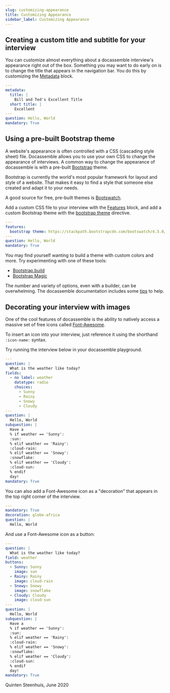 ```yaml
---
slug: customizing-appearance
title: Customizing Appearance
sidebar_label: Customizing Appearance
---
```


## Creating a custom title and subtitle for your interview

You can customize almost everything about a docassemble interview's
appearance right out of the box. Something you may want to do early on
is to change the title that appears in the navigation bar. You do this
by customizing the [Metadata](https://docassemble.org/docs/initial.html#metadata)
block.

```yaml
---
metadata:
  title: |
    Bill and Ted's Excellent Title
  short title: |
    Excellent  
---
question: Hello, World
mandatory: True
```

## Using a pre-built Bootstrap theme

A website's appearance is often controlled with a CSS (cascading style sheet)
file. Docassemble allows you to use your own CSS to change the appearance of
interviews. A common way to change the appearance of docassemble is with a
pre-built [Bootstrap](https://getbootstrap.com/) theme.

Bootstrap is currently the world's most popular framework for layout and style
of a website. That makes it easy to find a style that someone else created and
adapt it to your needs.

A good source for free, pre-built themes is [Bootswatch](https://www.bootstrapcdn.com/bootswatch/).

Add a custom CSS file to your interview with the
[Features](https://docassemble.org/docs/initial.html#javascript) block, and add
a custom Bootstrap theme with the [bootstrap
theme](https://docassemble.org/docs/initial.html#bootstrap%20theme) directive.

```yaml
---
features:
  bootstrap theme: https://stackpath.bootstrapcdn.com/bootswatch/4.5.0/cerulean/bootstrap.min.css
---
question: Hello, World
mandatory: True
```

You may find yourself wanting to build a theme with custom colors and more. Try experimenting
with one of these tools:

* [Bootstrap.build](https://bootstrap.build/)
* [Bootstrap Magic](https://pikock.github.io/bootstrap-magic/)

The number and variety of options, even with a builder, can be overwhelming. The
docassemble documentation includes some
[tips](https://docassemble.org/docs/config.html#bootstrap%20theme) to help.

## Decorating your interview with images

One of the cool features of docassemble is the ability to natively
access a massive set of free icons called [Font-Awesome](https://fontawesome.com/icons?d=gallery&m=free).

To insert an icon into your interview, just reference it using the shorthand
`:icon-name:` syntax.

Try running the interview below in your docassemble playground.

```yaml
---
question: |
  What is the weather like today?
fields:
  - no label: weather
    datatype: radio
    choices:
      - Sunny
      - Rainy
      - Snowy
      - Cloudy
---
question: |
  Hello, World
subquestion: |
  Have a 
  % if weather == 'Sunny':
  :sun:
  % elif weather == 'Rainy':
  :cloud-rain:
  % elif weather == 'Snowy':
  :snowflake:
  % elif weather == 'Cloudy':
  :cloud-sun:
  % endif
  day!
mandatory: True
```

You can also add a Font-Awesome icon as a "decoration" that appears in the 
top right corner of the interview.

```yaml
---
mandatory: True
decoration: globe-africa
question: |
  Hello, World
```

And use a Font-Awesome icon as a button:

```yaml
---
question: |
  What is the weather like today?
field: weather
buttons:
  - Sunny: Sunny
    image: sun
  - Rainy: Rainy
    image: cloud-rain
  - Snowy: Snowy
    image: snowflake
  - Cloudy: Cloudy
    image: cloud-sun
---
question: |
  Hello, World
subquestion: |
  Have a 
  % if weather == 'Sunny':
  :sun:
  % elif weather == 'Rainy':
  :cloud-rain:
  % elif weather == 'Snowy':
  :snowflake:
  % elif weather == 'Cloudy':
  :cloud-sun:
  % endif
  day!
mandatory: True
```

Quinten Steenhuis, June 2020